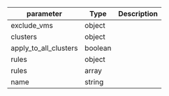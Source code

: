 | parameter | Type | Description |
| ----------- | ----------- |----------- |
| exclude_vms  |  object  |    |
| clusters  |  object  |    |
| apply_to_all_clusters  |  boolean  |    |
| rules  |  object  |    |
| rules  |  array  |    |
| name  |  string  |    |